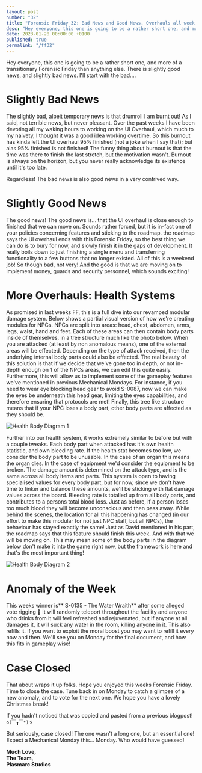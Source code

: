 ```yaml
---
layout: post
number: "32"
title: "Forensic Friday 32: Bad News and Good News. Overhauls all week round."
desc: "Hey everyone, this one is going to be a rather short one, and more of a transitionary Forensic Friday than anything else. There is slightly good news, and slightly bad news. I'll start with the bad...."
date: 2023-01-28 00:00:00 +0100
published: true
permalink: "/ff32"
---
```


Hey everyone, this one is going to be a rather short one, and more of a transitionary Forensic Friday than anything else. There is slightly good news, and slightly bad news. I'll start with the bad....

# Slightly Bad News

The slightly bad, albeit temporary news is that drumroll I am burnt out! As I said, not terrible news, but never pleasant. Over the past weeks I have been devoting all my waking hours to working on the UI Overhaul, which much to my naivety, I thought it was a good idea working overtime. So this burnout has kinda left the UI overhaul 95% finished (not a joke when I say that); but alas 95% finished is not finished! The funny thing about burnout is that the time was there to finish the last stretch, but the motivation wasn't. Burnout is always on the horizon,  but you never really acknowledge its existence until it's too late.

Regardless! The bad news is also good news in a very contrived way.

# Slightly Good News

The good news! The good news is... that the UI overhaul is close enough to finished that we can move on. Sounds rather forced, but it is in-fact one of your policies concerning features and sticking to the roadmap. the roadmap says the UI overhaul ends with this Forensic Friday, so the best thing we can do is to bury for now, and slowly finish it in the gaps of development. It really boils down to just finishing a single menu and transferring functionality to a few buttons that no longer existed. All of this is a weekend job! So though bad, not very! And the good is that we are moving on to implement money, guards and security personnel, which sounds exciting!

# More Overhauls: Health Systems

As promised in last weeks FF, this is a full dive into our revamped modular damage system. Below shows a partial visual version of how we're creating modules for NPCs. NPCs are split into areas: head, chest, abdomen, arms, legs, waist, hand and feet. Each of these areas can then contain body parts inside of themselves, in a tree structure much like the photo below. When you are attacked (at least by non anomalous means), one of the external areas will be effected. Depending on the type of attack received, then the underlying internal body parts could also be effected. The real beauty of this solution is that if we decide that we've gone too in depth, or not in-depth enough on 1 of the NPCs areas, we can edit this quite easily. Furthermore, this will allow us to implement some of the gameplay features we've mentioned in previous Mechanical Mondays. For instance, if you need to wear eye blocking head gear to avoid S-0087, now we can make the eyes be underneath this head gear, limiting the eyes capabilities, and therefore ensuring that protocols are met! Finally, this tree like structure means that if your NPC loses a body part, other body parts are affected as they should be.

![Health Body Diagram 1](./forensic-friday-media/ff32/health1.png)

Further into our health system, it works extremely similar to before but with a couple tweaks. Each body part when attacked has it's own health statistic, and own bleeding rate. If the health stat becomes too low, we consider the body part to be unusable. In the case of an organ this means the organ dies. In the case of equipment we'd consider the equipment to be broken. The damage amount is determined on the attack type, and is the same across all body items and parts. This system is open to having specialised values for every body part, but for now, since we don't have time to tinker and balance these amounts, we'll be sticking with flat damage values across the board. Bleeding rate is totalled up from all body parts, and contributes to a persons total blood loss. Just as before, if a person loses too much blood they will become unconscious and then pass away. While behind the scenes, the location for all this happening has changed (in our effort to make this modular for not just NPC staff, but all NPCs), the behaviour has stayed exactly the same! 
Just as David mentioned in his part, the roadmap says that this feature should finish this week. And with that we will be moving on. This may mean some of the body parts in the diagram below don't make it into the game right now, but the framework is here and that's the most important thing!

![Health Body Diagram 2](./forensic-friday-media/ff32/health2.png)

# Anomaly of the Week

This weeks winner is** S-0135 - The Water Wraith** after some alleged vote rigging :eyes:  It will randomly teleport throughout the facility and anyone who drinks from it will feel refreshed and rejuvenated, but if anyone at all damages it, it will suck any water in the room, killing anyone in it. This also refills it. If you want to exploit the moral boost you may want to refill it every now and then. We'll see you on Monday for the final document, and how this fits in gameplay wise!

# Case Closed 

That about wraps it up folks. Hope you enjoyed this weeks Forensic Friday. Time to close the case. Tune back in on Monday to catch a glimpse of a new anomaly, and to vote for the next one. We hope you have a lovely Christmas break!

If you hadn't noticed that was copied and pasted from a previous blogpost! 
`o(￣┰￣*)ゞ`

But seriously, case closed! The one wasn't a long one, but an essential one! Expect a Mechanical Monday this... Monday. Who would have guessed!

**Much Love,**\
**The Team,**\
**Plasmarc Studios**

